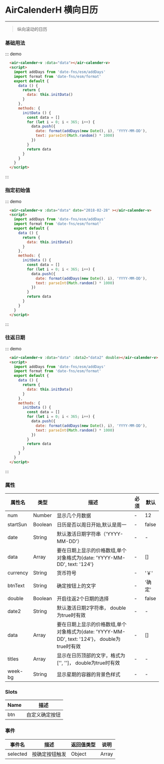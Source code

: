 # AirCalenderH 横向日历
----

> 纵向滚动的日历

### 基础用法

<div class="demo-block-m">
  <air-calender-v :data="data"></air-calender-v>
</div>

::: demo
```html
  <air-calender-v :data="data"></air-calender-v>
  <script>
    import addDays from 'date-fns/esm/addDays'
    import format from 'date-fns/esm/format'
    export default {
      data () {
        return {
          data: this.initData()
        }
      },
      methods: {
        initData () {
          const data = []
          for (let i = 0; i < 365; i++) {
            data.push({
              date: format(addDays(new Date(), i), 'YYYY-MM-DD'),
              text: parseInt(Math.random() * 1000)
            })
          }
          return data
        }
      }
    }
  </script>
```
:::

### 指定初始值

<div class="demo-block-m">
  <air-calender-v :data="data" date="2018-02-28" btnText="确定选择"></air-calender-v>
</div>

::: demo
```html
  <air-calender-v :data="data" date="2018-02-28" ></air-calender-v>
  <script>
    import addDays from 'date-fns/esm/addDays'
    import format from 'date-fns/esm/format'
    export default {
      data () {
        return {
          data: this.initData()
        }
      },
      methods: {
        initData () {
          const data = []
          for (let i = 0; i < 365; i++) {
            data.push({
              date: format(addDays(new Date(), i), 'YYYY-MM-DD'),
              text: parseInt(Math.random() * 1000)
            })
          }
          return data
        }
      }
    }
  </script>
```
:::


### 往返日期

<div class="demo-block-m">
  <air-calender-v :data="data" :data2="data2" double></air-calender-v>
</div>

::: demo
```html
  <air-calender-v :data="data" :data2="data2" double></air-calender-v>
  <script>
    import addDays from 'date-fns/esm/addDays'
    import format from 'date-fns/esm/format'
    export default {
      data () {
        return {
          data: this.initData()
        }
      },
      methods: {
        initData () {
          const data = []
          for (let i = 0; i < 365; i++) {
            data.push({
              date: format(addDays(new Date(), i), 'YYYY-MM-DD'),
              text: parseInt(Math.random() * 1000)
            })
          }
          return data
        }
      }
    }
  </script>
```
:::

<script>
  import addDays from 'date-fns/esm/addDays'
  import format from 'date-fns/esm/format'
  export default {
    data () {
      return {
        data: this.initData(),
        data2: this.initData()
      }
    },
    methods: {
      initData () {
        const data = []
        for (let i = 0; i < 365; i++) {
          data.push({
            date: format(addDays(new Date(), i), 'YYYY-MM-DD'),
            text: parseInt(Math.random() * 1000)
          })
        }
        return data
      }
    }
  }
</script>


### 属性
|属性名|类型|描述|必须|默认|
|----|----|-------------|----|--------|
|num|Number|显示几个月数据|-|12|
|startSun|Boolean|日历是否以周日开始,默认是周一|-|false|
|date|String|默认激活日期字符串（'YYYY-MM-DD'）|-|-|
|data|Array|要在日期上显示的价格数组,单个对象格式为{date: 'YYYY-MM-DD', text: '124'}|-|[]|
|currency|String|货币符号|-|'￥'|
|btnText|String|确定按钮上的文字|-|'确定'|
|double|Boolean|开启往返2个日期的选择|-|false|
|date2|String|默认激活日期2字符串， double为true时有效|-|-|
|data|Array|要在日期上显示的价格数组,单个对象格式为{date: 'YYYY-MM-DD', text: '124'}， double为true时有效|-|[]|
|titles|Array|显示在日历顶部的文字，格式为['', '']， double为true时有效|-|-|
|week-bg|String|显示星期的容器的背景色样式|-|-|


### Slots
|Name|描述|
|----|----|
|btn|自定义确定按钮|


### 事件
|事件名|描述|返回值类型|说明|
|----|----|-------------|---|
|selected|按确定按钮触发|Object|Array|double为false时返回一个对象，为true返回包含2个对象的数组|

